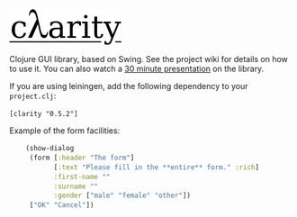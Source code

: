 <img src="https://github.com/stathissideris/clarity/raw/master/src/resources/logo.png">

Clojure GUI library, based on Swing. See the project wiki for details on how to use it. You can also watch a [30 minute presentation](http://skillsmatter.com/podcast/scala/lightening-talk-clarity-a-wrapper-for-swing) on the library.

If you are using leiningen, add the following dependency to your
`project.clj`:

`[clarity "0.5.2"]`

Example of the form facilities:

````clojure
    (show-dialog
     (form [:header "The form"]
           [:text "Please fill in the **entire** form." :rich]
           :first-name ""
           :surname ""
           :gender ["male" "female" "other"])
     ["OK" "Cancel"])
`````
